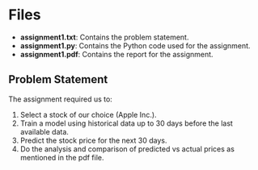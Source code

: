 # Files
- **assignment1.txt**: Contains the problem statement.
- **assignment1.py**: Contains the Python code used for the assignment.
- **assignment1.pdf**: Contains the report for the assignment.

## Problem Statement
The assignment required us to:

1. Select a stock of our choice (Apple Inc.).
2. Train a model using historical data up to 30 days before the last available data.
3. Predict the stock price for the next 30 days.
4. Do the analysis and comparison of predicted vs actual prices as mentioned in the pdf file.
